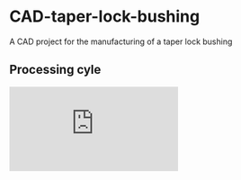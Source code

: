 # CAD-taper-lock-bushing
A CAD project for the manufacturing of a taper lock bushing

## Processing cyle
![processing cycle](https://octodex.github.com/alberts96/CAD-taper-lock-bushing/processing-cycle.pdf)


